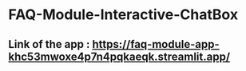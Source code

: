 #                                 FAQ-Module-Interactive-ChatBox

## Link of the app : https://faq-module-app-khc53mwoxe4p7n4pqkaeqk.streamlit.app/
